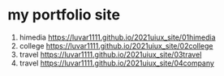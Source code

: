# my portfolio site
1. himedia https://luvar1111.github.io/2021uiux_site/01himedia
1. college https://luvar1111.github.io/2021uiux_site/02college
1. travel https://luvar1111.github.io/2021uiux_site/03travel
1. travel https://luvar1111.github.io/2021uiux_site/04company
